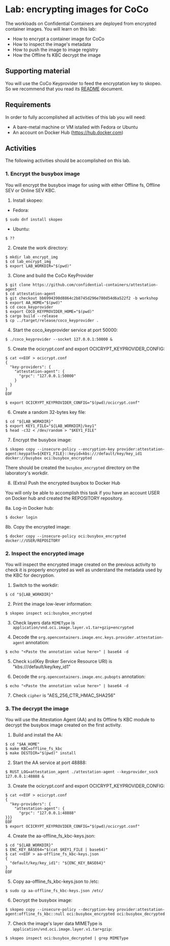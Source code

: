 # Lab: encrypting images for CoCo

The workloads on Confidential Containers are deployed from encrypted container images. You will learn on this lab:

- How to encrypt a container image for CoCo
- How to inspect the image's metadata
- How to push the image to image registry
- How the Offline fs KBC decrypt the image

## Supporting material

You will use the CoCo Keyprovider to feed the encryptation key to skopeo. So we recommend that you read its [README](https://github.com/confidential-containers/attestation-agent/blob/main/coco_keyprovider/README.md) document.

## Requirements

In order to fully accomplished all activities of this lab you will need:

- A bare-metal machine or VM istalled with Fedora or Ubuntu
- An account on Docker Hub (https://hub.docker.com)

## Activities

The following activities should be accomplished on this lab.

### 1. Encrypt the busybox image

You will encrypt the busybox image for using with either Offline fs, Offline SEV or Online SEV KBC.

1. Install skopeo:

- Fedora:

```shell
$ sudo dnf install skopeo
```

- Ubuntu:

```shell
$ ??
```

2. Create the work directory:

```shell
$ mkdir lab_encrypt_img
$ cd lab_encrypt_img
$ export LAB_WORKDIR="$(pwd)"
```

3. Clone and build the CoCo KeyProvider

```shell
$ git clone https://github.com/confidential-containers/attestation-agent
$ cd attestation-agent
$ git checkout bb6994390d8864c2b8745d296e780d54d6a522f2 -b workshop
$ export AA_HOME="$(pwd)"
$ cd coco_keyprovider
$ export COCO_KEYPROVIDER_HOME="$(pwd)"
$ cargo build --release
$ cp ../target/release/coco_keyprovider .
```

4. Start the coco_keyprovider service at port 50000:

```shell
$ ./coco_keyprovider --socket 127.0.0.1:50000 &
```

5. Create the ocicrypt.conf and export OCICRYPT_KEYPROVIDER_CONFIG:

```shell
$ cat <<EOF > ocicrypt.conf
{
  "key-providers": {
    "attestation-agent": {
      "grpc": "127.0.0.1:50000"
    }
  }
}
EOF

$ export OCICRYPT_KEYPROVIDER_CONFIG="$(pwd)/ocicrypt.conf"
```

6. Create a random 32-bytes key file:

```shell
$ cd "${LAB_WORKDIR}"
$ export KEY1_FILE="${LAB_WORKDIR}/key1"
$ head -c32 < /dev/random > "$KEY1_FILE"
```

7. Encrypt the busybox image:

```shell
$ skopeo copy --insecure-policy --encryption-key provider:attestation-agent:keypath=${KEY1_FILE}::keyid=kbs:///default/key/key_id1 docker://busybox oci:busybox_encrypted
```

There should be created the `busybox_encrypted` directory on the laboratory's workdir.

8. (Extra) Push the encrypted busybox to Docker Hub

You will only be able to accomplish this task if you have an account USER on Docker hub and created the REPOSITORY repository.

8a. Log-in Docker hub:

```shell
$ docker login
```

8b. Copy the encrypted image:

```
$ docker copy --insecure-policy oci:busybox_encrypted docker://USER/REPOSITORY
```

### 2. Inspect the encrypted image

You will inspect the encrypted image created on the previous activity to check it is properly encrypted as well as understand the metadata used by the KBC for decryption.

1. Switch to the workdir:

```shell
$ cd "${LAB_WORKDIR}"
```

2. Print the image low-lever information:

```shell
$ skopeo inspect oci:busybox_encrypted
```

3. Check layers data `MIMEType` is `application/vnd.oci.image.layer.v1.tar+gzip+encrypted`

4. Decode the `org.opencontainers.image.enc.keys.provider.attestation-agent` annotation:

```
$ echo "<Paste the annotation value here>" | base64 -d
```

5. Check `kid`(Key Broker Service Resource URI) is "kbs:///default/key/key_id1"

6. Decode the `org.opencontainers.image.enc.pubopts` annotation:

```shell
$ echo "<Paste the annotation value here>" | base64 -d
```

7. Check `cipher` is "AES_256_CTR_HMAC_SHA256"

### 3. The decrypt the image

You will use the Attestation Agent (AA) and its Offline fs KBC module to decrypt the busybox image created on the first activity.

1. Build and install the AA:

```shell
$ cd "$AA_HOME"
$ make KBC=offline_fs_kbc
$ make DESTDIR="$(pwd)" install
```

2. Start the AA service at port 48888:

```
$ RUST_LOG=attestation_agent ./attestation-agent --keyprovider_sock 127.0.0.1:48888 &
```

3. Create the ocicrypt.conf and export OCICRYPT_KEYPROVIDER_CONFIG:

```shell
$ cat <<EOF > ocicrypt.conf
{
  "key-providers": {
    "attestation-agent": {
      "grpc": "127.0.0.1:48888"
}}}
EOF
$ export OCICRYPT_KEYPROVIDER_CONFIG="$(pwd)/ocicrypt.conf"
```

4. Create the aa-offline_fs_kbc-keys.json:

```shell
$ cd "${LAB_WORKDIR}"
$ ENC_KEY_BASE64="$(cat $KEY1_FILE | base64)"
$ cat <<EOF > aa-offline_fs_kbc-keys.json
{
  "default/key/key_id1": "${ENC_KEY_BASE64}"
}
EOF
```

5. Copy aa-offline_fs_kbc-keys.json to /etc:

```shell
$ sudo cp aa-offline_fs_kbc-keys.json /etc/
```

6. Decrypt the busybox image:

```shell
$ skopeo copy --insecure-policy --decryption-key provider:attestation-agent:offline_fs_kbc::null oci:busybox_encrypted oci:busybox_decrypted
```

7. Check the image's layer data MIMEType is `application/vnd.oci.image.layer.v1.tar+gzip`:

```
$ skopeo inspect oci:busybox_decrypted | grep MIMEType
```